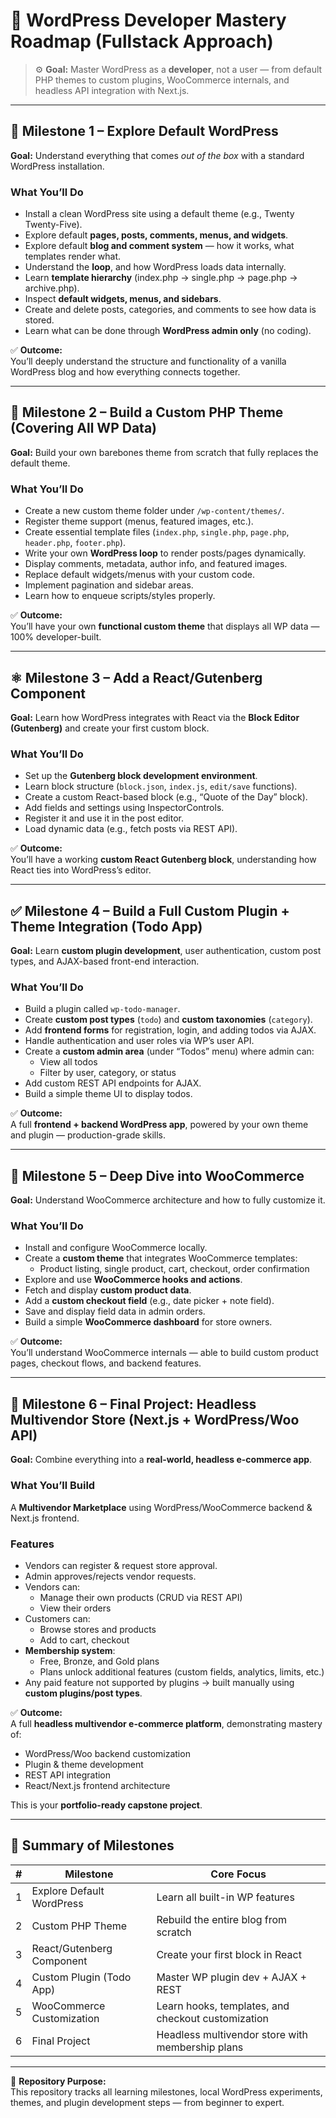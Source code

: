 # 🧭 WordPress Developer Mastery Roadmap (Fullstack Approach)

> ⚙️ **Goal:** Master WordPress as a **developer**, not a user — from default PHP themes to custom plugins, WooCommerce internals, and headless API integration with Next.js.

---

## 🧱 Milestone 1 – Explore Default WordPress

**Goal:** Understand everything that comes _out of the box_ with a standard WordPress installation.

### What You’ll Do

- Install a clean WordPress site using a default theme (e.g., Twenty Twenty-Five).
- Explore default **pages, posts, comments, menus, and widgets**.
- Explore default **blog and comment system** — how it works, what templates render what.
- Understand the **loop**, and how WordPress loads data internally.
- Learn **template hierarchy** (index.php → single.php → page.php → archive.php).
- Inspect **default widgets, menus, and sidebars**.
- Create and delete posts, categories, and comments to see how data is stored.
- Learn what can be done through **WordPress admin only** (no coding).

✅ **Outcome:**  
You’ll deeply understand the structure and functionality of a vanilla WordPress blog and how everything connects together.

---

## 🎨 Milestone 2 – Build a Custom PHP Theme (Covering All WP Data)

**Goal:** Build your own barebones theme from scratch that fully replaces the default theme.

### What You’ll Do

- Create a new custom theme folder under `/wp-content/themes/`.
- Register theme support (menus, featured images, etc.).
- Create essential template files (`index.php`, `single.php`, `page.php`, `header.php`, `footer.php`).
- Write your own **WordPress loop** to render posts/pages dynamically.
- Display comments, metadata, author info, and featured images.
- Replace default widgets/menus with your custom code.
- Implement pagination and sidebar areas.
- Learn how to enqueue scripts/styles properly.

✅ **Outcome:**  
You’ll have your own **functional custom theme** that displays all WP data — 100% developer-built.

---

## ⚛️ Milestone 3 – Add a React/Gutenberg Component

**Goal:** Learn how WordPress integrates with React via the **Block Editor (Gutenberg)** and create your first custom block.

### What You’ll Do

- Set up the **Gutenberg block development environment**.
- Learn block structure (`block.json`, `index.js`, `edit/save` functions).
- Create a custom React-based block (e.g., “Quote of the Day” block).
- Add fields and settings using InspectorControls.
- Register it and use it in the post editor.
- Load dynamic data (e.g., fetch posts via REST API).

✅ **Outcome:**  
You’ll have a working **custom React Gutenberg block**, understanding how React ties into WordPress’s editor.

---

## ✅ Milestone 4 – Build a Full Custom Plugin + Theme Integration (Todo App)

**Goal:** Learn **custom plugin development**, user authentication, custom post types, and AJAX-based front-end interaction.

### What You’ll Do

- Build a plugin called `wp-todo-manager`.
- Create **custom post types** (`todo`) and **custom taxonomies** (`category`).
- Add **frontend forms** for registration, login, and adding todos via AJAX.
- Handle authentication and user roles via WP’s user API.
- Create a **custom admin area** (under “Todos” menu) where admin can:
  - View all todos
  - Filter by user, category, or status
- Add custom REST API endpoints for AJAX.
- Build a simple theme UI to display todos.

✅ **Outcome:**  
A full **frontend + backend WordPress app**, powered by your own theme and plugin — production-grade skills.

---

## 🛒 Milestone 5 – Deep Dive into WooCommerce

**Goal:** Understand WooCommerce architecture and how to fully customize it.

### What You’ll Do

- Install and configure WooCommerce locally.
- Create a **custom theme** that integrates WooCommerce templates:
  - Product listing, single product, cart, checkout, order confirmation
- Explore and use **WooCommerce hooks and actions**.
- Fetch and display **custom product data**.
- Add a **custom checkout field** (e.g., date picker + note field).
- Save and display field data in admin orders.
- Build a simple **WooCommerce dashboard** for store owners.

✅ **Outcome:**  
You’ll understand WooCommerce internals — able to build custom product pages, checkout flows, and backend features.

---

## 🧠 Milestone 6 – Final Project: Headless Multivendor Store (Next.js + WordPress/Woo API)

**Goal:** Combine everything into a **real-world, headless e-commerce app**.

### What You’ll Build

A **Multivendor Marketplace** using WordPress/WooCommerce backend & Next.js frontend.

### Features

- Vendors can register & request store approval.
- Admin approves/rejects vendor requests.
- Vendors can:
  - Manage their own products (CRUD via REST API)
  - View their orders
- Customers can:
  - Browse stores and products
  - Add to cart, checkout
- **Membership system**:
  - Free, Bronze, and Gold plans
  - Plans unlock additional features (custom fields, analytics, limits, etc.)
- Any paid feature not supported by plugins → built manually using **custom plugins/post types**.

✅ **Outcome:**  
A full **headless multivendor e-commerce platform**, demonstrating mastery of:

- WordPress/Woo backend customization
- Plugin & theme development
- REST API integration
- React/Next.js frontend architecture

This is your **portfolio-ready capstone project**.

---

## 🏁 Summary of Milestones

| #   | Milestone                 | Core Focus                                         |
| --- | ------------------------- | -------------------------------------------------- |
| 1   | Explore Default WordPress | Learn all built-in WP features                     |
| 2   | Custom PHP Theme          | Rebuild the entire blog from scratch               |
| 3   | React/Gutenberg Component | Create your first block in React                   |
| 4   | Custom Plugin (Todo App)  | Master WP plugin dev + AJAX + REST                 |
| 5   | WooCommerce Customization | Learn hooks, templates, and checkout customization |
| 6   | Final Project             | Headless multivendor store with membership plans   |

---

📘 **Repository Purpose:**  
This repository tracks all learning milestones, local WordPress experiments, themes, and plugin development steps — from beginner to expert.
